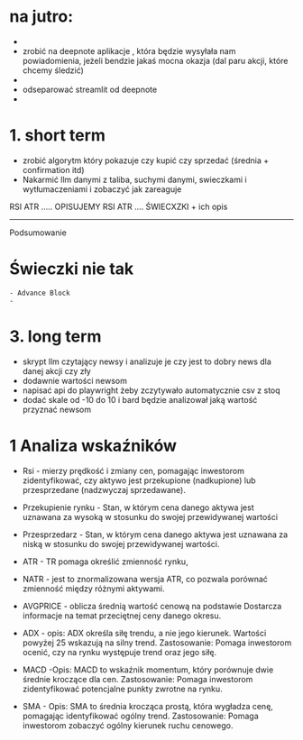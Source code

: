 # na jutro:
- 
- zrobić na deepnote aplikacje , która będzie wysyłała nam powiadomienia, jeżeli bendzie jakaś mocna okazja (dal paru akcji, które chcemy śledzić)
- 
- odseparować streamlit od deepnote
- 


# 1. short term
- zrobić algorytm który pokazuje czy kupić czy sprzedać (średnia + confirmation itd)
- Nakarmić llm danymi z taliba, suchymi danymi, swieczkami i wytłumaczeniami i zobaczyć jak zareaguje

RSI ATR ..... 
OPISUJEMY RSI ATR ....
ŚWIECXZKI + ich opis
_______________
Podsumowanie



# Świeczki nie tak
    - Advance Block
    - 

# 3. long term
- skrypt llm czytający newsy i analizuje je czy jest to dobry news dla danej akcji czy zły
- dodawnie wartości newsom
- napisać api do playwright żeby zczytywało automatycznie csv z stoq
- dodać skale od -10 do 10 i bard będzie analizował jaką wartość przyznać newsom




# 1 Analiza wskaźników
- Rsi - mierzy prędkość i zmiany cen, pomagając inwestorom zidentyfikować, czy aktywo jest przekupione (nadkupione) lub przesprzedane (nadzwyczaj sprzedawane).
- Przekupienie rynku - Stan, w którym cena danego aktywa jest uznawana za wysoką w stosunku do swojej przewidywanej wartości
- Przesprzedarz - Stan, w którym cena danego aktywa jest uznawana za niską w stosunku do swojej przewidywanej wartości.

- ATR - TR pomaga określić zmienność rynku, 

- NATR - jest to znormalizowana wersja ATR, co pozwala porównać zmienność między różnymi aktywami.

- AVGPRICE - oblicza średnią wartość cenową na podstawie  Dostarcza informacje na temat przeciętnej ceny danego okresu.

- ADX -  opis: ADX określa siłę trendu, a nie jego kierunek. Wartości powyżej 25 wskazują na silny trend.
Zastosowanie: Pomaga inwestorom ocenić, czy na rynku występuje trend oraz jego siłę.

- MACD -Opis: MACD to wskaźnik momentum, który porównuje dwie średnie kroczące dla cen.
Zastosowanie: Pomaga inwestorom zidentyfikować potencjalne punkty zwrotne na rynku.

- SMA - Opis: SMA to średnia krocząca prostą, która wygładza cenę, pomagając identyfikować ogólny trend.
Zastosowanie: Pomaga inwestorom zobaczyć ogólny kierunek ruchu cenowego.









